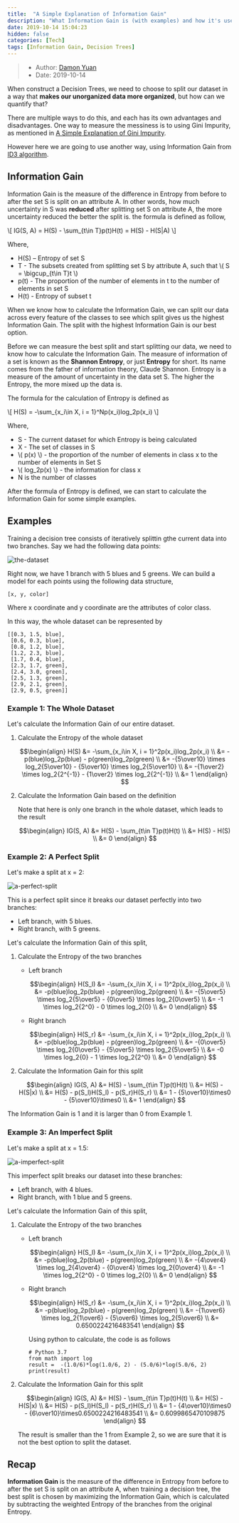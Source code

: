 ```yaml
---
title:  "A Simple Explanation of Information Gain"
description: "What Information Gain is (with examples) and how it's used to train decision trees"
date: 2019-10-14 15:04:23
hidden: false
categories: [Tech]
tags: [Information Gain, Decision Trees]
---
```


> * Author: [Damon Yuan](https://www.damonyuan.com)
> * Date: 2019-10-14

When construct a Decision Trees, we need to choose to split our dataset in a way that **makes our unorganized data more organized**, but how can we quantify that?

There are multiple ways to do this, and each has its own advantages and disadvantages. One way to measure the messiness is to using Gini Impurity, as mentioned in [A Simple Explanation of Gini Impurity](https://victorzhou.com/blog/gini-impurity/).

However here we are going to use another way, using Information Gain from [ID3 algorithm](https://en.wikipedia.org/wiki/ID3_algorithm).

## Information Gain

Information Gain is the measure of the difference in Entropy from before to after the set S is split on an attribute A. In other words, how much uncertainty in S was **reduced** after splitting set S on attribute A, the more uncertainty reduced the better the split is. the formula is defined as follow,

  \\[ IG(S, A) = H(S) - \sum_{t\in T}p(t)H(t) = H(S) - H(S\|A) \\]

  Where,

  * H(S) – Entropy of set S
  * T - The subsets created from splitting set S by attribute A, such that \\( S = \bigcup_{t\in T}t \\) 
  * p(t) - The proportion of the number of elements in t to the number of elements in set S
  * H(t) - Entropy of subset t

When we know how to calculate the Information Gain, we can split our data across every feature of the classes to see which split gives us the highest Information Gain. The split with the highest Information Gain is our best option.

Before we can measure the best split and start splitting our data, we need to know how to calculate the Information Gain. The measure of information of a set is known as the **Shannon Entropy**, or just **Entropy** for short. Its name comes from the father of information theory, Claude Shannon. Entropy is a measure of the amount of uncertainty in the data set S. The higher the Entropy, the more mixed up the data is.

The formula for the calculation of Entropy is defined as

  \\[ H(S) = -\sum_{x_i\in X, i = 1}^Np(x_i)log_2p(x_i) \\]

  Where,

  * S - The current dataset for which Entropy is being calculated
  * X - The set of classes in S 
  * \\( p(x) \\) - the proportion of the number of elements in class x to the number of elements in Set S 
  * \\( log_2p(x) \\) - the information for class x
  * N is the number of classes
  
After the formula of Entropy is defined, we can start to calculate the Information Gain for some simple examples.   

## Examples

Training a decision tree consists of iteratively splittin gthe current data into two branches. Say we had the following data points: 

![the-dataset]({{site.url}}/images/2019-10-14-a-simple-explanation-of-information-gain/dataset.svg "The Dataset")

Right now, we have 1 branch with 5 blues and 5 greens. We can build a model for each points using the following data structure,

```
[x, y, color]
```
Where x coordinate and y coordinate are the attributes of color class.

In this way, the whole dataset can be represented by

```
[[0.3, 1.5, blue], 
 [0.6, 0.3, blue], 
 [0.8, 1.2, blue],
 [1.2, 2.3, blue],
 [1.7, 0.4, blue],
 [2.3, 1.7, green],
 [2.4, 3.0, green],
 [2.5, 1.3, green],
 [2.9, 2.1, green],
 [2.9, 0.5, green]]
```

### Example 1: The Whole Dataset

Let's calculate the Information Gain of our entire dataset. 

1. Calculate the Entropy of the whole dataset

   $$\begin{align} H(S) &= -\sum_{x_i\in X, i = 1}^2p(x_i)log_2p(x_i) \\
  &= -p(blue)log_2p(blue) - p(green)log_2p(green) \\
  &= -{5\over10} \times log_2{5\over10} - {5\over10} \times log_2{5\over10} \\
  &= -{1\over2} \times log_2{2^{-1}} - {1\over2} \times log_2{2^{-1}} \\
  &= 1 \end{align} $$

2. Calculate the Information Gain based on the definition

   Note that here is only one branch in the whole dataset, which leads to the result 

   $$\begin{align} IG(S, A) &= H(S) - \sum_{t\in T}p(t)H(t) \\
  &= H(S) - H(S) \\
  &= 0 \end{align} $$

### Example 2: A Perfect Split

Let's make a split at x = 2:

![a-perfect-split]({{site.url}}/images/2019-10-14-a-simple-explanation-of-information-gain/dataset-pefect-split.svg "A Perfect Split")

This is a perfect split since it breaks our dataset perfectly into two branches:

  * Left branch, with 5 blues.
  * Right branch, with 5 greens.
  
Let's calculate the Information Gain of this split, 

1. Calculate the Entropy of the two branches  

   * Left branch
   
     $$\begin{align} H(S_l) &= -\sum_{x_i\in X, i = 1}^2p(x_i)log_2p(x_i) \\
  &= -p(blue)log_2p(blue) - p(green)log_2p(green) \\
  &= -{5\over5} \times log_2{5\over5} - {0\over5} \times log_2{0\over5} \\
  &= -1 \times log_2{2^0} - 0 \times log_2{0} \\
  &= 0 \end{align} $$
  
   * Right branch
   
     $$\begin{align} H(S_r) &= -\sum_{x_i\in X, i = 1}^2p(x_i)log_2p(x_i) \\
  &= -p(blue)log_2p(blue) - p(green)log_2p(green) \\
  &= -{0\over5} \times log_2{0\over5} - {5\over5} \times log_2{5\over5} \\
  &= -0 \times log_2{0} - 1 \times log_2{2^0} \\
  &= 0 \end{align} $$
  
2. Calculate the Information Gain for this split

   $$\begin{align} IG(S, A) &= H(S) - \sum_{t\in T}p(t)H(t) \\
  &= H(S) - H(S|x) \\
  &= H(S) - p(S_l)H(S_l) - p(S_r)H(S_r) \\
  &= 1 - {5\over10}\times0 - {5\over10}\times0 \\
  &= 1 \end{align} $$
  
  The Information Gain is 1 and it is larger than 0 from Example 1.
   
### Example 3: An Imperfect Split

Let's make a split at x = 1.5:

![a-imperfect-split]({{site.url}}/images/2019-10-14-a-simple-explanation-of-information-gain/dataset-imperfect-split.svg "An Imperfect Split")

This imperfect split breaks our dataset into these branches:

  * Left branch, with 4 blues.
  * Right branch, with 1 blue and 5 greens.

Let's calculate the Information Gain of this split,

1. Calculate the Entropy of the two branches  

   * Left branch 
   
     $$\begin{align} H(S_l) &= -\sum_{x_i\in X, i = 1}^2p(x_i)log_2p(x_i) \\
  &= -p(blue)log_2p(blue) - p(green)log_2p(green) \\
  &= -{4\over4} \times log_2{4\over4} - {0\over4} \times log_2{0\over4} \\
  &= -1 \times log_2{2^0} - 0 \times log_2{0} \\
  &= 0 \end{align} $$
  
   * Right branch
     
     $$\begin{align} H(S_r) &= -\sum_{x_i\in X, i = 1}^2p(x_i)log_2p(x_i) \\
  &= -p(blue)log_2p(blue) - p(green)log_2p(green) \\
  &= -{1\over6} \times log_2{1\over6} - {5\over6} \times log_2{5\over6} \\
  &= 0.6500224216483541 \end{align} $$
  
     Using python to calculate, the code is as follows
     
     ```
     # Python 3.7
     from math import log
     result =  -(1.0/6)*log(1.0/6, 2) - (5.0/6)*log(5.0/6, 2)
     print(result)
     ```
2. Calculate the Information Gain for this split

   $$\begin{align} IG(S, A) &= H(S) - \sum_{t\in T}p(t)H(t) \\
  &= H(S) - H(S|x) \\
  &= H(S) - p(S_l)H(S_l) - p(S_r)H(S_r) \\
  &= 1 - {4\over10}\times0 - {6\over10}\times0.6500224216483541 \\
  &= 0.6099865470109875 \end{align} $$
     
   The result is smaller than the 1 from Example 2, so we are sure that it is not the best option to split the dataset.

## Recap

**Information Gain** is the measure of the difference in Entropy from before to after the set S is split on an attribute A, when training a decision tree, the best split is chosen by maximizing the Information Gain, which is calculated by subtracting the weighted Entropy of the branches from the original Entropy. 
